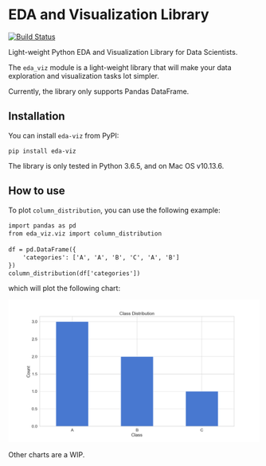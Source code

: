 # EDA and Visualization Library
[![Build Status](https://travis-ci.com/ajaymaity/eda-viz.svg?branch=master)](https://travis-ci.com/ajaymaity/eda-viz)

Light-weight Python EDA and Visualization Library for Data Scientists.

The `eda_viz` module is a light-weight library that will make your data 
exploration and visualization tasks lot simpler.

Currently, the library only supports Pandas DataFrame.

## Installation

You can install `eda-viz` from PyPI:

```buildoutcfg
pip install eda-viz
```

The library is only tested in Python 3.6.5, and on Mac OS v10.13.6.

## How to use

To plot `column_distribution`, you can use the following example:

```buildoutcfg
import pandas as pd
from eda_viz.viz import column_distribution

df = pd.DataFrame({
    'categories': ['A', 'A', 'B', 'C', 'A', 'B']
})
column_distribution(df['categories'])
```

which will plot the following chart:

![Column Distribution Chart](https://raw.githubusercontent.com/ajaymaity/ajaymaity.github.io/master/Documents/eda-viz/example_column_distribution.png)

Other charts are a WIP.